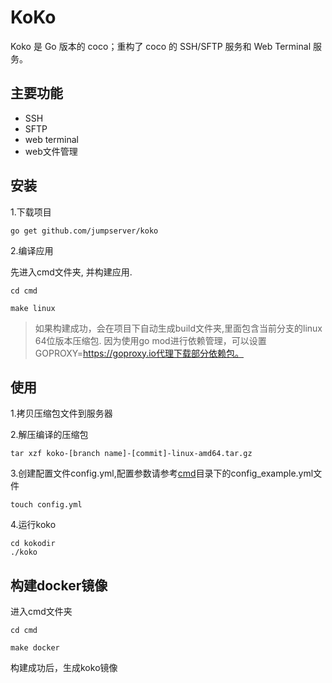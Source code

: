 
# KoKo

Koko 是 Go 版本的 coco；重构了 coco 的 SSH/SFTP 服务和 Web Terminal 服务。


## 主要功能


- SSH
- SFTP
- web terminal
- web文件管理


## 安装

1.下载项目

```shell
go get github.com/jumpserver/koko
```

2.编译应用

先进入cmd文件夹, 并构建应用.
```shell
cd cmd
```
```shell
make linux
```
> 如果构建成功，会在项目下自动生成build文件夹,里面包含当前分支的linux 64位版本压缩包.
因为使用go mod进行依赖管理，可以设置GOPROXY=https://goproxy.io代理下载部分依赖包。

## 使用

1.拷贝压缩包文件到服务器

2.解压编译的压缩包
```shell
tar xzf koko-[branch name]-[commit]-linux-amd64.tar.gz
```

3.创建配置文件config.yml,配置参数请参考[cmd](https://github.com/jumpserver/koko/tree/master/cmd)目录下的config_example.yml文件
```shell
touch config.yml
```

4.运行koko
```shell
cd kokodir
./koko
```


## 构建docker镜像

进入cmd文件夹
```shell
cd cmd
```
```shell
make docker
```
构建成功后，生成koko镜像
